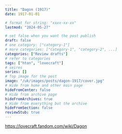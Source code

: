 ```yaml
---
title: "Dagon (1917)"
date: 1917-01-01

# format for string: "xxxx-xx-xx"
lastmod: "2024-05-27"

# set false when you want the post publish
draft: false
# one category: ["category-1"]
# more categories: ["category-1", "category-2", ...]
categories: ["Review drafts"]
# refer to categories
tags: ["hton", "lovecraft"]
# seires
series: []
# Top image for the post
image: "/uk/images/posts/dagon-1917/cover.jpg"
# Hide from home and other main page
hideFromCenter: false
# Hide from archive page
hideFromArchives: true
# Hide from everything but the archive
hideFromSection: false
reviewStub: true
---
```

https://lovecraft.fandom.com/wiki/Dagon
<!--more-->
